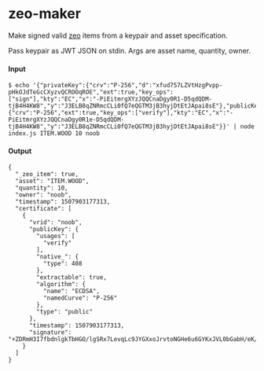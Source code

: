 # zeo-maker

Make signed valid [zeo](https://github.com/modulesio/zeo) items from a keypair and asset specification.

Pass keypair as JWT JSON on stdin. Args are asset name, quantity, owner.

#### Input

```
$ echo '{"privateKey":{"crv":"P-256","d":"xfud757LZVtHzgPvpp-pHkOJdTeGcCXyzvQCROOqROE","ext":true,"key_ops":["sign"],"kty":"EC","x":"-PiEitmrgXYzJQQCnaDgy0R1-D5qdQDM-tjB4H4KW8","y":"J3ELB8qZNRmcCLi0fQ7eQGTM3jB3hyjDtEtJApai8sE"},"publicKey":{"crv":"P-256","ext":true,"key_ops":["verify"],"kty":"EC","x":"-PiEitmrgXYzJQQCnaDgy0R1e-D5qdQDM-tjB4H4KW8","y":"J3ELB8qZNRmcCLi0fQ7eQGTM3jB3hyjDtEtJApai8sE"}}' | node index.js ITEM.WOOD 10 noob
```

#### Output

```
{
  "_zeo_item": true,
  "asset": "ITEM.WOOD",
  "quantity": 10,
  "owner": "noob",
  "timestamp": 1507903177313,
  "certificate": [
    {
      "vrid": "noob",
      "publicKey": {
        "usages": [
          "verify"
        ],
        "native_": {
          "type": 408
        },
        "extractable": true,
        "algorithm": {
          "name": "ECDSA",
          "namedCurve": "P-256"
        },
        "type": "public"
      },
      "timestamp": 1507903177313,
      "signature": "+ZDRmH3I7fbdnlgkTbHGO/lgSRx7LevqLc9JYGXxoJrvtoNGHe6u6GYKxJVL0bGabH/eK/kYdvFW1HulQwhokg=="
    }
  ]
}
```
